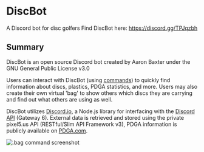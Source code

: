 # DiscBot
A Discord bot for disc golfers
Find DiscBot here: https://discord.gg/TPJqzbh

## Summary
DiscBot is an open source Discord bot created by Aaron Baxter under the GNU General Public License v3.0

Users can interact with DiscBot (using [commands](https://pixel5.dev/discbot/commands)) to quickly find information about discs, plastics, PDGA statistics, and more. Users may also create their own virtual 'bag' to show others which discs they are carrying and find out what others are using as well.

DiscBot utilizes [Discord.io](https://github.com/izy521/discord.io), a Node.js library for interfacing with the [Discord API](https://discordapp.com/developers/docs/intro) (Gateway 6). External data is retrieved and stored using the private pixel5.us API (RESTful/Slim API Framework v3), PDGA information is publicly available on [PDGA.com](http://pdga.com/).

![.bag command screenshot](https://i.imgur.com/sYZDGYC.png)
